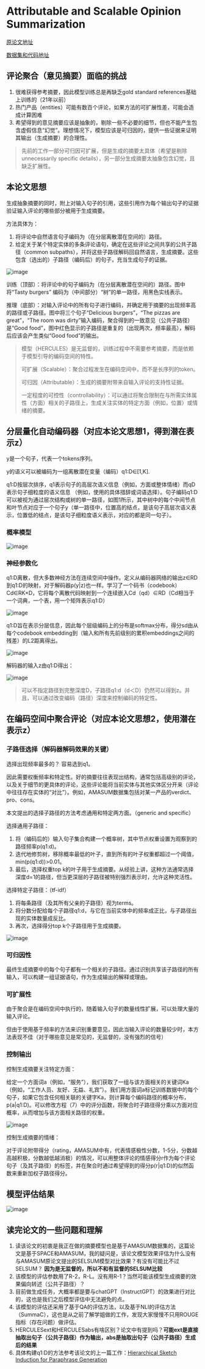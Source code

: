 # Attributable and Scalable Opinion Summarization
[原论文地址](https://aclanthology.org/2023.acl-long.473.pdf)

[数据集和代码地址](https://github.com/tomhosking/hercules)

## 评论聚合（意见摘要）面临的挑战
1. 很难获得参考摘要，因此模型训练总是再缺乏gold standard references基础上训练的（21年以前）
2. 热门产品（entities）可能有数百个评论，如果方法的可扩展性差，可能会造成计算困难
3. 希望得到的意见摘要应该是抽象的，剔除一些不必要的细节，但也不能产生包含虚假信息“幻觉”。理想情况下，模型应该是可归因的，提供一些证据来证明其输出（生成摘要）的合理性。

> 先前的工作一部分可归因可扩展，但是生成的摘要太具体（希望是剔除unnecessarily specific details），另一部分生成摘要太抽象包含幻觉，且缺乏扩展性。

## 本论文思想
生成抽象摘要的同时，附上对输入句子的引用，这些引用作为每个输出句子的证据验证输入评论的哪些部分被用于生成摘要。

方法具体为：
1. 将评论中自然语言句子编码为（在分层离散潜在空间的）路径。
2. 给定关于某个特定实体的多条评论语句，确定在这些评论之间共享的公共子路径（common subpaths），并将这些子路径解码回自然语言，生成摘要。这些包含（选出的）子路径（编码后）的句子，充当生成句子的证据。

![image](1.png)

训练（顶部）：将评论中的句子编码为（在分层离散潜在空间的）路径。图中将“Tasty burgers” 编码为（中间部分）“树”的单一路径，用黑色实线表示。

推理（底部）：对输入评论中的所有句子进行编码，并确定用于摘要的出现频率高的路径或子路径。图中将三个句子“Delicious burgers”，“The pizzas are great”，“The room 
was dirty”输入编码，聚合得到的一致意见（公共子路径）是“Good food”，图中红色显示的子路径是重复的（出现两次，频率最高），解码后应该会产生类似“Good food”的输出。

> 模型（HERCULES）是无监督的，训练过程中不需要参考摘要，而是依赖于模型引导的编码空间的特性。
>
> 可扩展（Scalable）：聚合过程发生在编码空间中，而不是长序列的token。
>
> 可归因（Attributable）：生成的摘要附带来自输入评论的支持性证据。
>
> 一定程度的可控性（controllability）：可以通过将聚合限制在与所需实体属性（方面）相关的子路径上，生成关注实体的特定方面（例如，位置）或情绪的摘要。

## 分层量化自动编码器（对应本论文思想1，得到潜在表示z）
y是一个句子，代表一个tokens序列。

y的语义可以被编码为一组离散潜在变量（编码）q1:D∈[1,K]. 

q1:D按层次排序，q1表示句子的高层次语义信息（例如，方面或整体情绪）而qD表示句子细粒度的语义信息 （例如，使用的具体措辞或词语选择）。句子编码q1:D可以被视为通过层次结构或树的单一路径，如图1所示，其中树中的每个中间节点和叶节点对应于一个句子y（单一路径中，位置高的结点，是该句子高层次语义表示，位置低的结点，是该句子细粒度语义表示，对应的都是同一句子）。

### 概率模型
![image](2.png)

### 神经参数化
q1:D离散，但大多数神经方法在连续空间中操作。定义从编码器网络的输出z∈RD到q1:D的映射，对于解码器p(y|z)也一样。学习了一个码书（codebook）Cd∈RK×D，它将每个离散代码映射到一个连续嵌入Cd（qd）∈RD（Cd相当于一个词典，一个表，用一个矩阵表示q1:D）

![image](3.png)

q1:D旨在表示分层信息，因此每个层级编码上的分布是softmax分布，得分sd由从每个codebook embedding到（输入和所有先前级别的累积embeddings之间的残差）的L2距离得出。

![image](4.png)

解码器的输入z由q1:D得出：

![image](5.png)

> 可以不指定路径到完整深度D，子路径q1:d（d＜D）仍然可以得到z。并且，可以通过改变编码（路径）深度来控制编码的特定性。

## 在编码空间中聚合评论（对应本论文思想2，使用潜在表示z）

### 子路径选择（解码器解码效果的关键）

选择出现频率最多的？ 容易选到q1。

因此需要权衡频率和特定性。好的摘要往往表现出结构，通常包括高级别的评论，以及关于细节的更具体的评论，这些评论能将当前实体与其他实体区分开来（评论中往往存在实体的“对比”）。例如，AMASUM数据集包括对某一产品的verdict、pro、cons。

本文提出的选择子路径的方法考虑通用和特定两方面。（generic and specific）

选择通用子路径：
1. 将（编码后的）输入句子集合构建一个概率树，其中节点权重设置为观察到的路径频率p(q1:d)。
2. 迭代地修剪树，移除概率最低的叶子，直到所有的叶子权重都超过一个阈值，min(p(q1:d))>0.01。
3. 最后，选择权重top k的叶子用于生成摘要。从经验上讲，这种方法通常选择深度d=1的路径，但当更深层的子路径被特别强烈表示时，允许这种灵活性。

选择特定子路径：（tf-idf）
1. 将每条路径（及其所有父亲的子路径）视为terms。
2. 将分数分配给每个子路径q1:d，与它在当前实体中的频率成正比，与子路径出现的实体数量成反比。
3. 再次，选择得分top k个子路径用于生成摘要。

![image](6.png)

### 可归因性
最终生成摘要中的每个句子都有一个相关的子路径。通过识别共享该子路径的所有输入，可以构建一组证据语句，作为生成输出的解释或理由。

### 可扩展性
由于聚合是在编码空间中执行的，随着输入句子的数量线性扩展，可以处理大量的输入评论。

但由于使用基于频率的方法来识别重要意见，因此当输入评论的数量较少时，本方法表现不佳（对于哪些意见是常见的，无监督的，没有强烈的信号）

### 控制输出
控制生成摘要关注特定方面：

给定一个方面词a（例如，“服务”），我们获取了一组与该方面相关的关键词Ka（例如，“工作人员、友好、无益、礼宾”）。我们用方面词a标记训练数据中的每个句子，如果它包含任何相关联的关键字Ka，则计算每个编码路径的概率分布，p(a|q1:D)。可以修改方程（7）中的评分函数，将聚合时子路径得分乘以方面对应概率，从而增加与该方面相关路径的权重。

![image](7.png)

控制生成摘要的情绪：

对于评论附带得分（rating，AMASUM中有，代表情感极性分数，1-5分，分数越高越积极，分数越低越消极）的情况，可以用整体评论的情感得分r作为每个评论句子（及其子路径）的标签，并在聚合时通过希望得到的得分p(r|q1:D)的似然函数来重新加权子路径得分。

## 模型评估结果

![image](8.png)

## 读完论文的一些问题和理解
1. 读该论文的初衷是我正在做的摘要模型也是基于AMASUM数据集的，这篇论文是基于SPACE和AMASUM，我的疑问是，该论文模型效果评估为什么没有与AMASUM原论文提出的SELSUM模型对比效果？有没有可能比不过SELSUM？ **因为是无监督的，所以不和有监督的SELSUM比较**
2. 该模型的评估参数用了R-2，R-L。没有用R-1？当然可能该模型生成摘要的效果偏向转述（公共子路径）？
3. 目前做生成任务，大概率都是要与chatGPT（InstructGPT）的效果进行对比的，这也是我们之后模型评估中无法避免的点。
4. 该模型的评估还采用了基于QA的评估方法，以及基于NLI的评估方法（SummaC），这也是从之前了解学姐做的工作，发现大家慢慢不只用ROUGE指标（存在问题）做评估。
5. HERCULESext和HERCULESabs有啥区别？论文中有提到吗？**可能ext是直接抽取出句子（公共子路径）作为输出，abs是抽取出句子（公共子路径）生成后的结果**
6. 具体构建q1:D的方法参考该论文的上一篇工作：[Hierarchical Sketch Induction for Paraphrase Generation](https://aclanthology.org/2022.acl-long.178.pdf)

